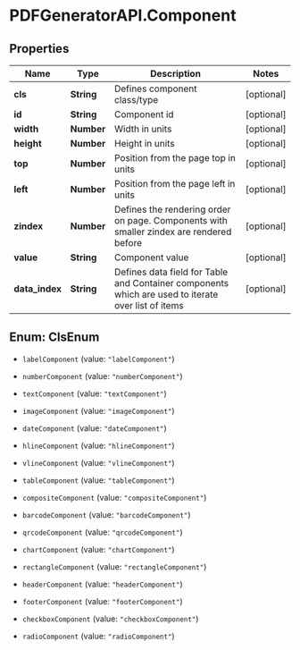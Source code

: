 # PDFGeneratorAPI.Component

## Properties

Name | Type | Description | Notes
------------ | ------------- | ------------- | -------------
**cls** | **String** | Defines component class/type | [optional] 
**id** | **String** | Component id | [optional] 
**width** | **Number** | Width in units | [optional] 
**height** | **Number** | Height in units | [optional] 
**top** | **Number** | Position from the page top in units | [optional] 
**left** | **Number** | Position from the page left in units | [optional] 
**zindex** | **Number** | Defines the rendering order on page. Components with smaller zindex are rendered before | [optional] 
**value** | **String** | Component value | [optional] 
**data_index** | **String** | Defines data field for Table and Container components which are used to iterate over list of items | [optional] 



## Enum: ClsEnum


* `labelComponent` (value: `"labelComponent"`)

* `numberComponent` (value: `"numberComponent"`)

* `textComponent` (value: `"textComponent"`)

* `imageComponent` (value: `"imageComponent"`)

* `dateComponent` (value: `"dateComponent"`)

* `hlineComponent` (value: `"hlineComponent"`)

* `vlineComponent` (value: `"vlineComponent"`)

* `tableComponent` (value: `"tableComponent"`)

* `compositeComponent` (value: `"compositeComponent"`)

* `barcodeComponent` (value: `"barcodeComponent"`)

* `qrcodeComponent` (value: `"qrcodeComponent"`)

* `chartComponent` (value: `"chartComponent"`)

* `rectangleComponent` (value: `"rectangleComponent"`)

* `headerComponent` (value: `"headerComponent"`)

* `footerComponent` (value: `"footerComponent"`)

* `checkboxComponent` (value: `"checkboxComponent"`)

* `radioComponent` (value: `"radioComponent"`)




